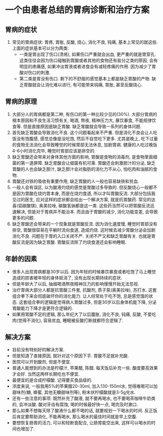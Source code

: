 # 一个由患者总结的胃病诊断和治疗方案

## 胃病的症状

1. 常见的胃病症状: 胃疼, 胃胀, 反酸, 烧心, 消化不良, 钝痛, 基本上常见的就这些.上面的症状基本可以分为两类:
   - 一类是胃出现了伤口(溃疡), 如果伤口严重就会出血, 更严重的就是胃穿孔. 这类往往会因为伤口碰触到胃酸或者其他的食物还有盐分之类的原因, 会有明显的疼痛感, 如果冲淡胃液或者进食会有减轻疼痛的作用. 因为减少了胃酸对伤口的刺激.
   - 第二类是胃没有伤口. 剩下的不舒服的感觉基本上都是缺乏胃酸的产物. 缺乏胃酸就会让消化难以进行, 有可能带来钝痛, 胃胀, 甚至反酸烧心. 

## 胃病的原理

1. 大部分人的胃病都是第二种, 有伤口的第一种比较少见的(30%). 大部分胃病的根本原因和不良生活习惯有关, 喝酒, 熬夜, 精神压力大, 暴饮暴食, 不能规律饮食等. 但是直接原因是缺乏胃酸. 缺乏胃酸就会导致一系列的身体问题.
2. 首先缺乏胃酸会导致消化不良. 这个问题看起来不严重. 但是消化不良会让人吃饭没有饱腹感, 感觉总像是没吃饱, 然后不自觉吃下更多. 尤其是晚上, 吃下过量的食物无法消化会导致睡觉的时候胃部无法休息, 加剧胃病. 健康的人吃过晚饭4-6小时消化完毕, 睡觉时胃部应该是排空的.
3. 缺乏胃酸还会带来对身体其他方面的影响,  胃酸是食物的消毒剂, 是食物里面细菌的第一道屏障. 缺乏胃酸会让细菌有机可乘. 胃酸还会刺激胆汁的分泌, 缺乏胃酸的人也会缺乏胆汁, 缺乏胆汁会对脂肪的消化力不从心, 怕吃肉和油腻的食物. 
4. 胃酸还对铁的吸收有重要作用, 缺乏胃酸的人一般也容易缺铁和贫血.
5. 一般人会有误区, 以为酸液灼烧的感觉是胃酸过多导致的. 但反酸烧心一般都不是因为胃酸在烧灼胃本身, 而是在烧灼食道, 所以才叫胃酸反流. 大部分包括我见过的医生, 应对这样的症状都会给出一个解决方案, 就是抗胃酸药. 常见的达喜(铝碳酸镁), 奥美拉唑, 碳酸氢钠都是这一类. 这些药当然可以把胃酸反流迅速解决, 但是对于胃病并不能治本. 而且由于胃酸的减少, 消化功能变差, 会导致更多的问题.
6. 缺乏胃酸还会带来的一个现象就是胃酸反流. 因为消化速度慢, 睡觉时胃部没有排空, 胃酸很容易在平躺时流向食道, 造成灼烧. 这时候去减少胃酸分泌会加剧消化不良. 问题在于胃的入口关闭不严. 关闭不严又和缺乏胃酸有关. 也就是胃酸反流是因为缺乏胃酸. 胃酸反流除了灼烧食道还会影响睡眠.

## 年龄的因素

- 很多人出现胃病都是30岁以后. 因为年轻的时候暴饮暴食或者吃饱了马上睡觉造成的损害被年轻的身体抵消了, 没有出现长期持续的症状.
- 但是年龄大了以后, 抽烟喝酒熬夜精神压力的影响慢慢开始无法忽视.
- 治疗胃病大部分人都是抗胃酸三件套, 抗酸剂, 质子泵(奥美拉唑), 苏打水. 这套组合拳下来会彻底破坏你的消化能力. 让人经常处于吃不饱, 总是感觉饿的状态. 这套组合拳的逻辑是觉得病人胃酸过多, 但是30岁以后身体机能下降, 分泌胃酸能力下降才是更符合逻辑的.
- 如果用胃酸不足的逻辑, 那么年纪大了以后腹胀, 消化不良, 钝痛, 反酸, 不爱吃肉(觉得不消化), 容易贫血, 睡眠被反酸打断就都符合逻辑了.

## 解决方案

- 目前没有特别好的解决方案.
- 但是知道了直接原因, 就针对这个原因下手. 胃酸不足就补充酸. 
- 医院可以开到酸剂, 但是不便宜.
- 普通人能想到的办法是柠檬汁, 苹果醋, 陈醋. 每天饭后补充一些. 酸度要高效果才会好. 当然这两样长期吃也不便宜.
- 最便宜的是合成柠檬酸. 记得要买食品级的. 
- 浓度来说, 一般我用5%的苹果醋20-30ml, 加入130-150ml水, 觉得难喝可以加甜味剂(糖, 蜂蜜, 其他无糖甜味剂等), 粉末状柠檬酸就是3-5g兑水.
- 还有一些注意的事项: 既然补充了酸液, 就不要再喝水, 也不要喝茶咖啡牛奶类的, 会冲淡酸. 酸对牙齿有腐蚀, 喝的时候最好快一点, 喝完及时漱口.
- 那么如果不想每天除了酸液什么都不喝的话, 就要规划一下喝水的时间. 反正饭后肯定要帮助消化, 不能再喝水, 那么喝水的最佳时间就是早上空腹.
- 要想恢复肠胃的活力, 可以和轻断食配合, 让肠胃能空出来, 这样可以喝水的时间也增加了.